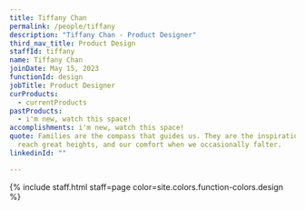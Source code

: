 ```yaml
---
title: Tiffany Chan
permalink: /people/tiffany
description: "Tiffany Chan - Product Designer"
third_nav_title: Product Design
staffId: tiffany
name: Tiffany Chan
joinDate: May 15, 2023
functionId: design
jobTitle: Product Designer
curProducts:
  - currentProducts
pastProducts:
  - i'm new, watch this space!
accomplishments: i'm new, watch this space!
quote: Families are the compass that guides us. They are the inspiration to
  reach great heights, and our comfort when we occasionally falter.
linkedinId: ""

---
```


{% include staff.html staff=page color=site.colors.function-colors.design %}

